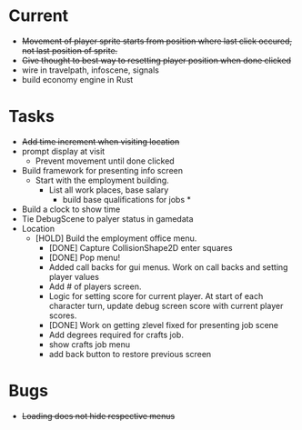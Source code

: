 # Current
* <s>Movement of player sprite starts from position where last click occured, not last position of sprite.</s>
* <s>Give thought to best way to resetting player position when done clicked</s>
* wire in travelpath, infoscene, signals
* build economy engine in Rust

# Tasks
* <s>Add time increment when visiting location</s>
* prompt display at visit
  * Prevent movement until done clicked
* Build framework for presenting info screen
  * Start with the employment building.
    * List all work places, base salary
      * build base qualifications for jobs
        * 
* Build a clock to show time
* Tie DebugScene to palyer status in gamedata
* Location
  * [HOLD] Build the employment office menu. 
      * [DONE] Capture CollisionShape2D enter squares
      * [DONE] Pop menu!
      * Added call backs for gui menus. Work on call backs and setting player values
      * Add # of players screen.
      * Logic for setting score for current player. At start of each character turn, update debug screen score with current player scores.
      * [DONE] Work on getting zlevel fixed for presenting job scene
    * Add degrees required for crafts job.
    * show crafts job menu
    * add back button to restore previous screen

# Bugs
* <s>Loading does not hide respective menus</s>